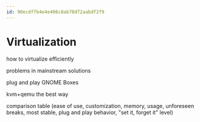 ```yaml
---
id: 90ecdffb4e4e406c8ab78d72aabdf2f9
---
```


# Virtualization

how to virtualize efficiently

problems in mainstream solutions

plug and play GNOME Boxes

kvm+qemu the best way

comparison table (ease of use, customization, memory, usage, unforeseen breaks, most stable, plug and play behavior, "set it, forget it" level)